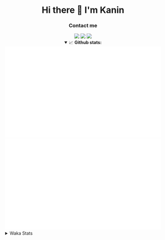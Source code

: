 <div align="center">
 <h1>Hi there 👋 I'm Kanin</h1>
 <h3>Contact me</h3>
 <a href="mailto:im@kanin.dev"><img src="https://img.shields.io/badge/gmail-%23D14836.svg?&style=for-the-badge&logo=gmail&logoColor=white"/></a>
 <a href="https://twitter.com/KaninDev"><img src="https://img.shields.io/badge/twitter-%231DA1F2.svg?&style=for-the-badge&logo=twitter&logoColor=white"/></a>
 <a href="https://www.linkedin.com/in/KaninDev"><img src="https://img.shields.io/badge/linkedin-%230077B5.svg?&style=for-the-badge&logo=linkedin&logoColor=white"/></a>
<details open>
  <summary>📈 <b>Github stats:</b></summary>
  <img src="https://github.com/Kanin/Kanin/blob/master/scripts/GitHubStats/generated/overview.svg"/>
  <img src="https://github.com/Kanin/Kanin/blob/master/scripts/GitHubStats/generated/languages.svg"/>
</details>
</div>

<details>
 <summary>Waka Stats</summary>

<!--START_SECTION:waka-->
![Code Time](http://img.shields.io/badge/Code%20Time-1%2C911%20hrs%2034%20mins-blue)

![Profile Views](http://img.shields.io/badge/Profile%20Views-2-blue)

![Lines of code](https://img.shields.io/badge/From%20Hello%20World%20I%27ve%20Written-243.5%20thousand%20lines%20of%20code-blue)

**🐱 My GitHub Data** 

> 📦 98.4 kB Used in GitHub's Storage 
 > 
> 🏆 71 Contributions in the Year 2023
 > 
> 🚫 Not Opted to Hire
 > 
> 📜 20 Public Repositories 
 > 
> 🔑 10 Private Repositories 
 > 
**I'm a Night 🦉** 

```text
🌞 Morning                177 commits         █████░░░░░░░░░░░░░░░░░░░░   19.93 % 
🌆 Daytime                131 commits         ████░░░░░░░░░░░░░░░░░░░░░   14.75 % 
🌃 Evening                278 commits         ████████░░░░░░░░░░░░░░░░░   31.31 % 
🌙 Night                  302 commits         █████████░░░░░░░░░░░░░░░░   34.01 % 
```
📅 **I'm Most Productive on Sunday** 

```text
Monday                   103 commits         ███░░░░░░░░░░░░░░░░░░░░░░   11.60 % 
Tuesday                  65 commits          ██░░░░░░░░░░░░░░░░░░░░░░░   07.32 % 
Wednesday                96 commits          ███░░░░░░░░░░░░░░░░░░░░░░   10.81 % 
Thursday                 146 commits         ████░░░░░░░░░░░░░░░░░░░░░   16.44 % 
Friday                   115 commits         ███░░░░░░░░░░░░░░░░░░░░░░   12.95 % 
Saturday                 139 commits         ████░░░░░░░░░░░░░░░░░░░░░   15.65 % 
Sunday                   224 commits         ██████░░░░░░░░░░░░░░░░░░░   25.23 % 
```


📊 **This Week I Spent My Time On** 

```text
🕑︎ Time Zone: America/New_York

💬 Programming Languages: 
Python                   2 hrs 34 mins       █████████████████████████   98.27 % 
XML                      2 mins              ░░░░░░░░░░░░░░░░░░░░░░░░░   01.73 % 
virtualenv               0 secs              ░░░░░░░░░░░░░░░░░░░░░░░░░   00.00 % 
Log File                 0 secs              ░░░░░░░░░░░░░░░░░░░░░░░░░   00.00 % 
YAML                     0 secs              ░░░░░░░░░░░░░░░░░░░░░░░░░   00.00 % 

🔥 Editors: 
PyCharm                  2 hrs 37 mins       █████████████████████████   100.00 % 

🐱‍💻 Projects: 
BB-CommunityBot          2 hrs 34 mins       █████████████████████████   98.66 % 
VoiceSphere              2 mins              ░░░░░░░░░░░░░░░░░░░░░░░░░   01.34 % 

💻 Operating System: 
Windows                  2 hrs 37 mins       █████████████████████████   100.00 % 
```

**I Mostly Code in Python** 

```text
Python                   25 repos            ██████████████████░░░░░░░   73.53 % 
Java                     3 repos             ██░░░░░░░░░░░░░░░░░░░░░░░   08.82 % 
JavaScript               3 repos             ██░░░░░░░░░░░░░░░░░░░░░░░   08.82 % 
Kotlin                   2 repos             █░░░░░░░░░░░░░░░░░░░░░░░░   05.88 % 
HTML                     1 repo              █░░░░░░░░░░░░░░░░░░░░░░░░   02.94 % 
```



**Timeline**

![Lines of Code chart](https://raw.githubusercontent.com/Kanin/Kanin/master/assets/bar_graph.png)


 Last Updated on 08/03/2023 12:04:16 UTC
<!--END_SECTION:waka-->
</details>
